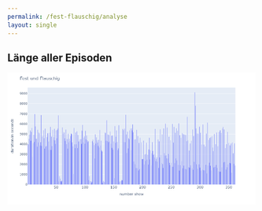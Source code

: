 ```yaml
---
permalink: /fest-flauschig/analyse
layout: single
---
```


## Länge aller Episoden

![Länge Episoden "Fest und Flauschig"](../../img/ff_duration.png)